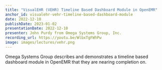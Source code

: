 ```yaml
---
title: "VisualEHR (VEHR) Timeline Based Dashboard Module in OpenEMR"
anchor_id: visualehr-vehr-timeline-based-dashboard-module
date: 2022-12-10
publishDate: 2023-01-02
presentationDate: 2022-12-10
presenter: John Purdy from Omega Systems Group, Inc.
recording_url: https://youtu.be/WlbxTgFWhPw
image: images/lectures/vehr.png
---
```


Omega Systems Group describes and demonstrates a timeline based dashboard module in OpenEMR that they are nearing completion on.
<!--more -->
